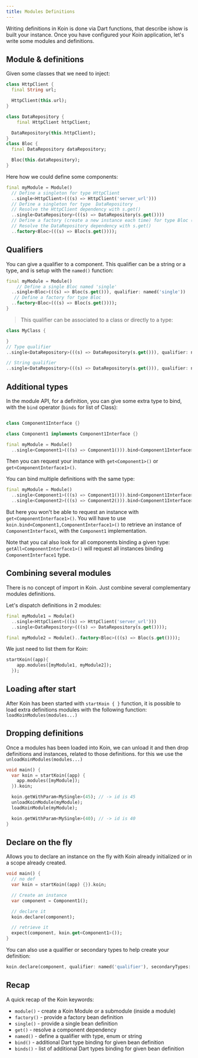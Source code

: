 ```yaml
---
title: Modules Definitions
---
```


Writing definitions in Koin is done via Dart functions, that describe ishow is built your instance. Once you have configured your Koin application, let's write some modules and definitions.

## Module & definitions

Given some classes that we need to inject:

```dart
class HttpClient {
  final String url;

  HttpClient(this.url);
}

class DataRepository {
    final HttpClient httpClient;

  DataRepository(this.httpClient);
}
class Bloc {
  final DataRepository dataRepository;

  Bloc(this.dataRepository);
}
```

Here how we could define some components:


```dart
final myModule = Module()
  // Define a singleton for type HttpClient
  ..single<HttpClient>(((s) => HttpClient('server_url')))
  // Define a singleton for type  DataRepository
  // Resolve the HttpClient dependency with s.get()
  ..single<DataRepository>(((s) => DataRepository(s.get())))
  // Define a factory (create a new instance each time) for type Bloc (infered parameter in <>)
  // Resolve the DataRepository dependency with s.get()
  ..factory<Bloc>(((s) => Bloc(s.get())));
```

## Qualifiers

You can give a qualifier to a component. This qualifier can be a string or a type, and is setup with the `named()` function:

```dart
final myModule = Module()
    // Define a single Bloc named 'single'
  ..single<Bloc>(((s) => Bloc(s.get())), qualifier: named('single'))
   // Define a factory for type Bloc
  ..factory<Bloc>(((s) => Bloc(s.get())));
}
```



> This qualifier can be associated to a class or directly to a type:


```dart
class MyClass {

}
// Type qualifier
..single<DataRepository>(((s) => DataRepository(s.get())), qualifier: named<MyClass>())

// String qualifier
..single<DataRepository>(((s) => DataRepository(s.get())), qualifier: named('single'))
```

## Additional types

In the module API, for a definition, you can give some extra type to bind, with the `bind` operator (`binds` for list of Class):

```dart

class Component1Interface {}

class Component1 implements Component1Interface {}

final myModule = Module()
  ..single<Component1>(((s) => Component1())).bind<Component1Interface>();
```

Then you can request your instance with `get<Component1>()` or `get<ComponentInterface1>()`.

You can bind multiple definitions with the same type:

```dart
final myModule = Module()
  ..single<Component1>(((s) => Component1())).bind<Component1Interface>()
  ..single<Component2>(((s) => Component2())).bind<Component1Interface>();
```

But here you won't be able to request an instance with `get<ComponentInterface1>()`. You will have to use `koin.bind<Component1,ComponentInterface1>()` to retrieve an instance of `ComponentInterface1`, with the `Component1` implementation.

Note that you cal also look for all components binding a given type: `getAll<ComponentInterface1>()` will request all instances binding `ComponentInterface1` type.


## Combining several modules

There is no concept of import in Koin. Just combine several complementary modules definitions.

Let's dispatch definitions in 2 modules:

```dart
final myModule1 = Module()
  ..single<HttpClient>(((s) => HttpClient('server_url')))
  ..single<DataRepository>(((s) => DataRepository(s.get())));

final myModule2 = Module()..factory<Bloc>(((s) => Bloc(s.get())));
```

We just need to list them for Koin:

```dart
startKoin((app){
    app.modules([myModule1, myModule2]);
  });
```

## Loading after start

After Koin has been started with `startKoin { }` function, it is possible to load extra definitions modules with the following function: `loadKoinModules(modules...)`

## Dropping definitions

Once a modules has been loaded into Koin, we can unload it and then drop definitions and instances, related to those definitions. for this we use the `unloadKoinModules(modules...)`

```dart
void main() {
  var koin = startKoin((app) {
    app.modules([myModule]);
  }).koin;

  koin.getWithParam<MySingle>(45); // -> id is 45
  unloadKoinModule(myModule);
  loadKoinModule(myModule);

  koin.getWithParam<MySingle>(40); // -> id is 40
}
```

## Declare on the fly

Allows you to declare an instance on the fly with Koin already initialized or in a scope already created.

```dart
void main() {
  // no def
  var koin = startKoin((app) {}).koin;

  // Create an instance
  var component = Component1();

  // declare it
  koin.declare(component);

  // retrieve it
  expect(component, koin.get<Component1>());
}
```


You can also use a qualifier or secondary types to help create your definition:

```dart
koin.declare(component, qualifier: named('qualifier'), secondaryTypes: []);
```

## Recap

A quick recap of the Koin keywords:

* `module()` - create a Koin Module or a submodule (inside a module)
* `factory()` - provide a factory bean definition
* `single()` - provide a single bean definition
* `get()` - resolve a component dependency
* `named()` - define a qualifier with type, enum or string
* `bind()` - additional Dart type binding for given bean definition
* `binds()` - list of additional Dart types binding for given bean definition

